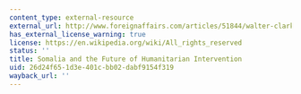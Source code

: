 ```yaml
---
content_type: external-resource
external_url: http://www.foreignaffairs.com/articles/51844/walter-clarke-and-jeffrey-herbst/somalia-and-the-future-of-humanitarian-intervention
has_external_license_warning: true
license: https://en.wikipedia.org/wiki/All_rights_reserved
status: ''
title: Somalia and the Future of Humanitarian Intervention
uid: 26d24f65-1d3e-401c-bb02-dabf9154f319
wayback_url: ''
---
```

